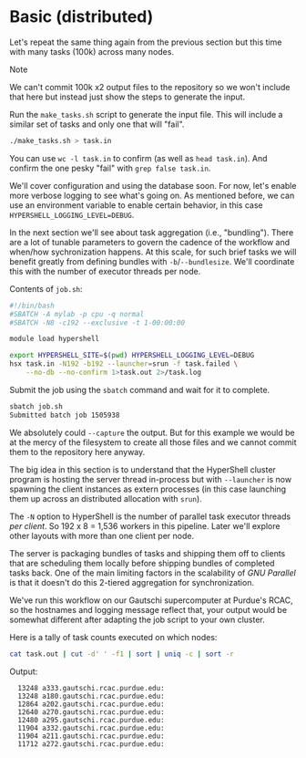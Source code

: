 Basic (distributed)
===================

Let's repeat the same thing again from the previous section but this time
with many tasks (100k) across many nodes.

>[!NOTE]
> We can't commit 100k x2 output files to the repository so we won't
> include that here but instead just show the steps to generate the input.

Run the `make_tasks.sh` script to generate the input file.
This will include a similar set of tasks and only one that will "fail".

```sh
./make_tasks.sh > task.in
```

You can use `wc -l task.in` to confirm (as well as `head task.in`).
And confirm the one pesky "fail" with `grep false task.in`.

We'll cover configuration and using the database soon.
For now, let's enable more verbose logging to see what's going on.
As mentioned before, we can use an environment variable to enable
certain behavior, in this case `HYPERSHELL_LOGGING_LEVEL=DEBUG`.

In the next section we'll see about task aggregation (i.e., "bundling").
There are a lot of tunable parameters to govern the cadence of the workflow
and when/how sychronization happens. At this scale, for such brief tasks
we will benefit greatly from defining bundles with `-b`/`--bundlesize`.
We'll coordinate this with the number of executor threads per node.

Contents of `job.sh`:

```sh
#!/bin/bash
#SBATCH -A mylab -p cpu -q normal
#SBATCH -N8 -c192 --exclusive -t 1-00:00:00

module load hypershell

export HYPERSHELL_SITE=$(pwd) HYPERSHELL_LOGGING_LEVEL=DEBUG
hsx task.in -N192 -b192 --launcher=srun -f task.failed \
    --no-db --no-confirm 1>task.out 2>/task.log
```

Submit the job using the `sbatch` command and wait for it to complete.

```sh
sbatch job.sh
Submitted batch job 1505938
```

We absolutely could `--capture` the output. But for this example we would
be at the mercy of the filesystem to create all those files and we cannot
commit them to the repository here anyway.

The big idea in this section is to understand that the HyperShell cluster
program is hosting the server thread in-process but with `--launcher` is
now spawning the client instances as extern processes (in this case launching
them up across an distributed allocation with `srun`).

The `-N` option to HyperShell is the number of parallel task executor threads
*per client*. So 192 x 8 = 1,536 workers in this pipeline. Later we'll explore
other layouts with more than one client per node.

The server is packaging bundles of tasks and shipping them off to clients that
are scheduling them locally before shipping bundles of completed tasks back.
One of the main limiting factors in the scalability of *GNU Parallel* is that
it doesn't do this 2-tiered aggregation for synchronization.

We've run this workflow on our Gautschi supercomputer at Purdue's RCAC,
so the hostnames and logging message reflect that, your output would be somewhat
different after adapting the job script to your own cluster.

Here is a tally of task counts executed on which nodes:

```sh
cat task.out | cut -d' ' -f1 | sort | uniq -c | sort -r
```

Output:

```
  13248 a333.gautschi.rcac.purdue.edu:
  13248 a180.gautschi.rcac.purdue.edu:
  12864 a202.gautschi.rcac.purdue.edu:
  12640 a270.gautschi.rcac.purdue.edu:
  12480 a295.gautschi.rcac.purdue.edu:
  11904 a332.gautschi.rcac.purdue.edu:
  11904 a211.gautschi.rcac.purdue.edu:
  11712 a272.gautschi.rcac.purdue.edu:
```
